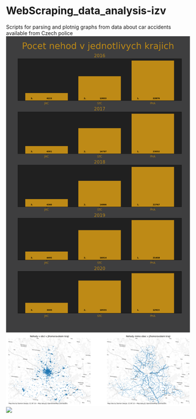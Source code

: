 # WebScraping_data_analysis-izv
Scripts for parsing and plotnig graphs from data about car accidents available from Czech police
![](nehody.png) 
![](izv_output_nehody.png) 
![](k_meand_clusters.png) 
